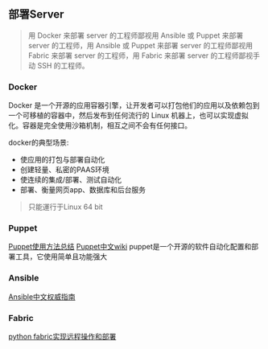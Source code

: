 



## 部署Server

>用 Docker 来部署 server 的工程师鄙视用 Ansible 或 Puppet 来部署 server 的工程师，用 Ansible 或 Puppet 来部署 server 的工程师鄙视用 Fabric 来部署 server 的工程师，用 Fabric 来部署 server 的工程师鄙视手动 SSH 的工程师。


### Docker

Docker 是一个开源的应用容器引擎，让开发者可以打包他们的应用以及依赖包到一个可移植的容器中，然后发布到任何流行的 Linux 机器上，也可以实现虚拟化。容器是完全使用沙箱机制，相互之间不会有任何接口。

docker的典型场景:

- 使应用的打包与部署自动化
- 创建轻量、私密的PAAS环境
- 使连续的集成/部署、测试自动化
- 部署、衡量网页app、数据库和后台服务

> 只能運行于Linux 64 bit


### Puppet
[Puppet使用方法总结](http://dongxicheng.org/cluster-managemant/puppet/)
[Puppet中文wiki](http://puppet.wikidot.com/)
puppet是一个开源的软件自动化配置和部署工具，它使用简单且功能强大



### Ansible
[Ansible中文权威指南](http://www.ansible.com.cn/)



### Fabric
[python fabric实现远程操作和部署](http://blog.csdn.net/wklken/article/details/8719541/)


